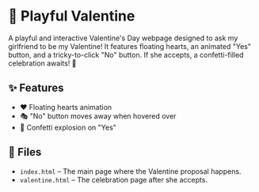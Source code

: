 # 💖 Playful Valentine

A playful and interactive Valentine's Day webpage designed to ask my girlfriend to be my Valentine! It features floating hearts, an animated "Yes" button, and a tricky-to-click "No" button. If she accepts, a confetti-filled celebration awaits! 🎉

## ✨ Features
- ❤️ Floating hearts animation
- 🎭 "No" button moves away when hovered over
- 🎊 Confetti explosion on "Yes"

## 📂 Files
- `index.html` – The main page where the Valentine proposal happens.
- `valentine.html` – The celebration page after she accepts.
